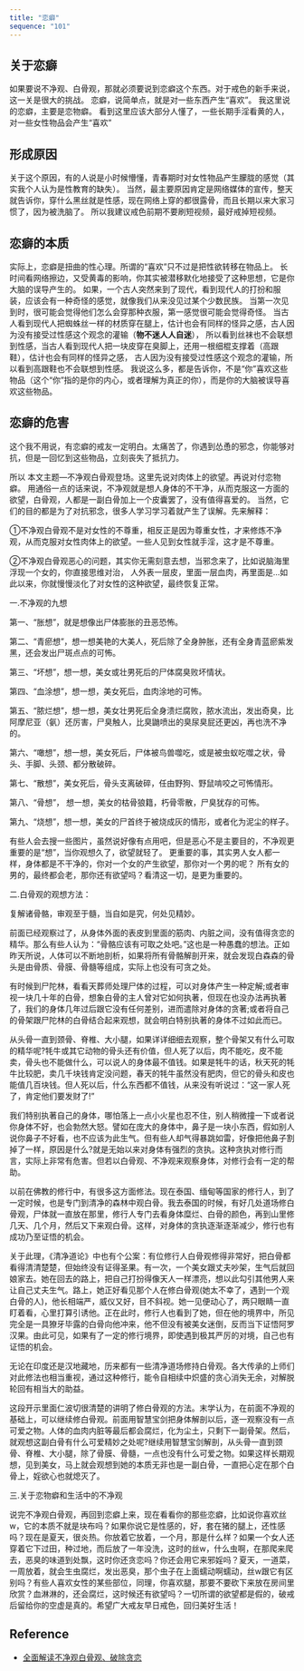 ```yaml
---
title: "恋癖"
sequence: "101"
---
```




## 关于恋癖

如果要说不净观、白骨观，那就必须要说到恋癖这个东西。对于戒色的新手来说，这一关是很大的挑战。
恋癖，说简单点，就是对一些东西产生“喜欢”。
我这里说的恋癖，主要是恋物癖。
看到这里应该大部分人懂了，一些长期手淫看黄的人，对一些女性物品会产生“喜欢”

## 形成原因

关于这个原因，有的人说是小时候懵懂，青春期时对女性物品产生朦胧的感觉（其实我个人认为是性教育的缺失）。
当然，最主要原因肯定是网络媒体的宣传，整天就告诉你，穿什么黑丝就是性感，现在网络上穿的都很露骨，而且长期以来大家习惯了，因为被洗脑了。
所以我建议戒色前期不要刷短视频，最好戒掉短视频。

## 恋癖的本质

实际上，恋癖是扭曲的性心理。所谓的“喜欢”只不过是把性欲转移在物品上。
长时间看网络擦边，又受黄毒的影响，你其实被潜移默化地接受了这种思想，它是你大脑的误导产生的。
如果，一个古人突然来到了现代，看到现代人的打扮和服装，应该会有一种奇怪的感觉，就像我们从来没见过某个少数民族。
当第一次见到时，很可能会觉得他们怎么会穿那种衣服，第一感觉很可能会觉得奇怪。
当古人看到现代人把蜘蛛丝一样的材质穿在腿上，估计也会有同样的怪异之感，古人因为没有接受过性感这个观念的灌输（**物不迷人人自迷**），
所以看到丝袜也不会联想到性感，当古人看到现代人把一块皮穿在臭脚上，还用一根细棍支撑着（高跟鞋），估计也会有同样的怪异之感，
古人因为没有接受过性感这个观念的灌输，所以看到高跟鞋也不会联想到性感。
我说这么多，都是告诉你，不是“你”喜欢这些物品（这个“你”指的是你的内心，或者理解为真正的你），而是你的大脑被误导喜欢这些物品。
 

## 恋癖的危害

这个我不用说，有恋癖的戒友一定明白。太痛苦了，你遇到怂恿的邪念，你能够对抗，但是一回忆到这些物品，立刻丧失了抵抗力。

所以 本文主题—不净观白骨观登场。这里先说对肉体上的欲望。再说对付恋物癖。
用通俗一点的话来说，不净观就是想人身体的不干净，从而克服这一方面的欲望，白骨观，人都是一副白骨加上一个皮囊罢了，没有值得喜爱的。
当然，它们的目的都是为了对抗邪念，很多人学习学习着就产生了误解。先来解释：

①不净观白骨观不是对女性的不尊重，相反正是因为尊重女性，才来修炼不净观，从而克服对女性肉体上的欲望。一些人见到女性就手淫，这才是不尊重。

②不净观白骨观恶心的问题，其实你无需刻意去想，当邪念来了，比如说脑海里浮现一个女的，你直接思维对治，
人外表一层皮，里面一层血肉，再里面是...如此以来，你就慢慢淡化了对女性的这种欲望，最终恢复正常。

一.不净观的九想

第一、“胀想”，就是想像出尸体膨胀的丑恶恐怖。

第二、“青瘀想”，想一想美艳的大美人，死后除了全身肿胀，还有全身青蓝瘀紫发黑，还会发出尸斑点点的可怖。

第三、“坏想”，想一想，美女或壮男死后的尸体腐臭败坏情状。

第四、“血涂想”，想一想，美女死后，血肉涂地的可怖。

第五、“脓烂想”，想一想，美女壮男死后全身溃烂腐败，脓水流出，发出奇臭，比阿摩尼亚（氨）还厉害，尸臭触人，比臭鼬喷出的臭尿臭屁还更凶，再也洗不净的。

第六、“噉想”，想一想，美女死后，尸体被鸟兽噬吃，或是被虫蚁吃噬之状，骨头、手脚、头颈、都分散破碎。

第七、“散想”，美女死后，骨头支离破碎，任由野狗、野鼠啃咬之可怖情形。

第八、“骨想”， 想一想，美女的枯骨狼籍，朽骨零散，尸臭犹存的可怖。

第九、“烧想”，想一想，美女的尸首终于被烧成灰的情形，或者化为泥尘的样子。

有些人会去搜一些图片，虽然说好像有点用吧，但是恶心不是主要目的，不净观更重要的是“想”，当你观想久了，欲望就轻了。
更重要的事，其实男人女人都一样，身体都是不干净的，你对一个女的产生欲望，那你对一个男的呢？
所有女的男的，最终都会老，那你还有欲望吗？看清这一切，是更为重要的。

 



二.白骨观的观想方法：

复解诸骨骼，审观至于髓，当自如是究，何处见精妙。

前面已经观察过了，从身体外面的表皮到里面的筋肉、内脏之间，没有值得贪恋的精华。那么有些人认为：“骨骼应该有可取之处吧。”这也是一种愚蠢的想法。正如昨天所说，人体可以不断地剖析，如果将所有骨骼解剖开来，就会发现白森森的骨头是由骨质、骨膜、骨髓等组成，实际上也没有可贪之处。

有时候到尸陀林，看看天葬师处理尸体的过程，可以对身体产生一种定解;或者审视一块几十年的白骨，想象白骨的主人曾对它如何执著，但现在也没办法再执著了，我们的身体几年过后跟它没有任何差别，进而遣除对身体的贪著;或者将自己的骨架跟尸陀林的白骨结合起来观想，就会明白特别执著的身体不过如此而已。

从头骨一直到颈骨、脊椎、大小腿，如果详详细细去观察，整个骨架又有什么可取的精华呢?牦牛或其它动物的骨头还有价值，但人死了以后，肉不能吃，皮不能卖，骨头也不能做什么，可以说人的身体最不值钱。如果是牦牛的话，秋天死的牦牛比较肥，卖几千块钱肯定没问题，春天的牦牛虽然没有肥肉，但它的骨头和皮也能值几百块钱。但人死以后，什么东西都不值钱，从来没有听说过：“这一家人死了，肯定他们要发财了!”

我们特别执著自己的身体，哪怕落上一点小火星也忍不住，别人稍微撞一下或者说你身体不好，也会勃然大怒。譬如在庞大的身体中，鼻子是一块小东西，假如别人说你鼻子不好看，也不应该为此生气。但有些人却气得暴跳如雷，好像把他鼻子割掉了一样，原因是什么?就是无始以来对身体有强烈的贪执。这种贪执对修行而言，实际上非常有危害。但若以白骨观、不净观来观察身体，对修行会有一定的帮助。

以前在佛教的修行中，有很多这方面修法。现在泰国、缅甸等国家的修行人，到了一定时候，也是专门到清净的森林中观白骨。我去泰国的时候，有好几处道场修白骨观，尸体就一直放在那里，修行人专门去看身体糜烂、白骨的颜色，再到山里修几天、几个月，然后又下来观白骨。这样，对身体的贪执逐渐逐渐减少，修行也有成功乃至证悟的机会。

关于此理，《清净道论》中也有个公案：有位修行人白骨观修得非常好，把白骨都看得清清楚楚，但始终没有证得圣果。有一次，一个美女跟丈夫吵架，生气后就回娘家去。她在回去的路上，把自己打扮得像天人一样漂亮，想以此勾引其他男人来让自己丈夫生气。路上，她正好看见那个人在修白骨观(她太不幸了，遇到一个观白骨的人)，他长相端严，威仪又好，目不斜视。她一见便动心了，两只眼睛一直盯着看，心里打算引诱他。正在此时，修行人也看到了她，但在他的境界中，所见完全是一具獠牙毕露的白骨向他冲来，他不但没有被美女迷倒，反而当下证悟阿罗汉果。由此可见，如果有了一定的修行境界，即使遇到极其严厉的对境，自己也有证悟的机会。

无论在印度还是汉地藏地，历来都有一些清净道场修持白骨观。各大传承的上师们对此修法也相当重视，通过这种修行，能令自相续中炽盛的贪心消失无余，对解脱轮回有相当大的助益。

这段开示里面仁波切很清楚的讲明了修白骨观的方法。末学认为，在前面不净观的基础上，可以继续修白骨观。前面用智慧宝剑把身体解剖以后，逐一观察没有一点可爱之物。人体的血肉内脏等最后都会腐烂，化为尘土，只剩下一副骨架。然后，就观想这副白骨有什么可爱精妙之处呢?继续用智慧宝剑解剖，从头骨一直到颈骨、脊椎、大小腿，除了骨膜、骨髓，一点也没有什么可爱之物。如果这样长期观想，见到美女，马上就会观想到她的本质无非也是一副白骨，一直把心定在那个白骨上，婬欲心也就熄灭了。

三.关于恋物癖和生活中的不净观

说完不净观白骨观，再回到恋癖上来，现在看看你的那些恋癖，比如说你喜欢丝w，它的本质不就是块布吗？如果你说它是性感的，好，套在猪的腿上，还性感吗？现在是夏天，很炎热。你放着它放着，一个月，那是什么样？如果一个女人还穿着它下过田，种过地，而后放了一年没洗，这时的丝w，什么虫啊，在那爬来爬去，恶臭的味道到处飘，这时你还贪恋吗？你还会用它来邪婬吗？夏天，一道菜，一周放着，就会生虫腐烂，发出恶臭，那个虫子在上面蠕动啊蠕动，丝w跟它有区别吗？有些人喜欢女性的某些部位，同理，你喜欢腿，那要不要砍下来放在房间里欣赏？血淋淋的，还会腐烂，这时候还有欲望吗？一切所谓的欲望都是假的，破戒后留给你的空虚是真的。希望广大戒友早日戒色，回归美好生活！

## Reference

- [全面解读不净观白骨观、破除贪恋](https://www.jiexy.com/35843.html)
